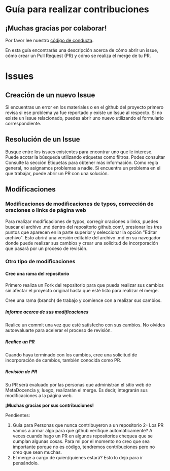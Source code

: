 # Guía para realizar contribuciones

## ¡Muchas gracias por colaborar!

Por favor lee nuestro [código de conducta](https://github.com/marielaraj/educational_ai_fairness/blob/main/CODE_OF_CONDUCT.md).

En esta guía encontrarás una descripción acerca de cómo abrir un issue, cómo crear un Pull Request (PR) y cómo se realiza el merge de tu PR.


# Issues
## Creación de un nuevo Issue

Si encuentras un error en los materiales o en el github del proyecto primero revisa si ese problema ya fue reportado y existe un Issue al respecto. Si no existe un Issue relacionado, puedes abrir uno nuevo utilizando el formulario correspondiente.

## Resolución de un Issue
Busque entre los issues existentes para encontrar uno que le interese.  Puede acotar la búsqueda utilizando etiquetas como filtros.  Podes consultar Consulte  la sección Etiquetas para obtener más información.  Como regla general, no asignamos problemas a nadie.  Si encuentra un problema en el que trabajar, puede abrir un PR con una solución.

## Modificaciones

### Modificaciones de modificaciones de typos, corrección de oraciones o links de página web

Para realizar modificaciones de typos, corregir oraciones o links, puedes buscar el archivo .md dentro del repositorio github.com/, presionar los tres puntos que aparecen en la parte superior y seleccionar la opción "Editar archivo". Esto abrirá una versión editable del archivo .md en su navegador donde puede realizar sus cambios y crear una solicitud de incorporación que pasará por un proceso de revisión.

### Otro tipo de modificaciones

#### Cree una rama del repositorio
Primero realiza un Fork del repositorio para que pueda realizar sus cambios sin afectar el proyecto original hasta que esté listo para realizar el merge.

Cree una rama (branch) de trabajo y comience con a realizar sus cambios.

##### Informe acerca de sus modificaciones
 Realice un commit  una vez que esté satisfecho con sus cambios.  No olvides autoevaluarte para acelerar el proceso de revisión.

##### Realice un PR
 Cuando haya terminado con los cambios, cree una solicitud de incorporación de cambios, también conocida como PR.

##### Revisión de PR
Su PR será evaluado por las personas que administran el sitio web de MetaDocencia y, luego, realizarán el merge. Es decir, integrarán sus modificaciones a la página web.

**¡Muchas gracias por sus contribuciones!**


Pendientes:
1. Guía para Personas que nunca contribuyeron a un repositorio
2- Los PR vamos a armar algo para que github verifique automáticamente? A veces cuando hago un PR en algunos repositorios chequea que se cumplan algunas cosas. Para mí por el momento no creo que sea importante porque no es código, tendremos contribuciones pero no creo que sean muchas.
3. El merge a cargo de quien/quienes estará? Esto lo dejo para ir pensándolo.

